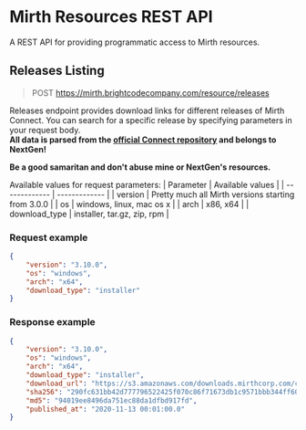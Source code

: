 # Mirth Resources REST API
A REST API for providing programmatic access to Mirth resources.

## Releases Listing
> POST https://mirth.brightcodecompany.com/resource/releases

Releases endpoint provides download links for different releases of Mirth Connect. You can search for a specific release by specifying parameters in your request body. </br>
**All data is parsed from the [official Connect repository](https://github.com/nextgenhealthcare/connect/releases/) and belongs to NextGen!**

**Be a good samaritan and don't abuse mine or NextGen's resources.**

Available values for request parameters:
| Parameter  | Available values |
| ------------- | ------------- |
| version | Pretty much all Mirth versions starting from 3.0.0 |
| os | windows, linux, mac os x  |
| arch | x86, x64  |
| download_type | installer, tar.gz, zip, rpm  |

### Request example
```json
{
    "version": "3.10.0",
    "os": "windows",
    "arch": "x64",
    "download_type": "installer"
} 
```
### Response example
```json
{
    "version": "3.10.0",
    "os": "windows",
    "arch": "x64",
    "download_type": "installer",
    "download_url": "https://s3.amazonaws.com/downloads.mirthcorp.com/connect/3.10.0.b2566/mirthconnect-3.10.0.b2566-windows-x64.exe",
    "sha256": "290fc631bb42d777796522425f070c86f71673db1c9571bbb344ff6090702cc5",
    "md5": "94019ee8496da751ec88da1dfbd917fd",
    "published_at": "2020-11-13 00:01:00.0"
}
```
